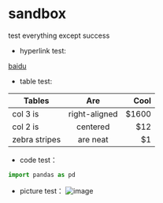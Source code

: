 # sandbox
test everything except success

- hyperlink test: 

[baidu](http://www.baidu.com)

- table test:

|Tables|Are|Cool|
|-|:-:|-:|
|col 3 is|right-aligned|$1600|
|col 2 is|centered|$12|
|zebra stripes|are neat|$1|

- code test：

```python
import pandas as pd
```

- picture test：
![image](https://image.baidu.com/search/detail?ct=503316480&z=0&ipn=false&word=%E5%A3%81%E7%BA%B8&step_word=&hs=0&pn=5&spn=0&di=32697777660&pi=0&rn=1&tn=baiduimagedetail&is=0%2C0&istype=2&ie=utf-8&oe=utf-8&in=&cl=2&lm=-1&st=-1&cs=1675557464%2C3075945331&os=2043853038%2C3269872879&simid=0%2C0&adpicid=0&lpn=0&ln=3964&fr=&fmq=1504500880848_R&fm=&ic=0&s=undefined&se=&sme=&tab=0&width=&height=&face=undefined&ist=&jit=&cg=wallpaper&bdtype=13&oriquery=&objurl=http%3A%2F%2Fimgsrc.baidu.com%2Fimgad%2Fpic%2Fitem%2F810a19d8bc3eb1359d5a74a4ac1ea8d3fd1f4414.jpg&fromurl=ippr_z2C%24qAzdH3FAzdH3Fooo_z%26e3Bq7wg3tg2_z%26e3Bv54AzdH3Ft42k7yAzdH3Fr4ann9-n8baw3_z%26e3Bip4s&gsm=0&rpstart=0&rpnum=0)
